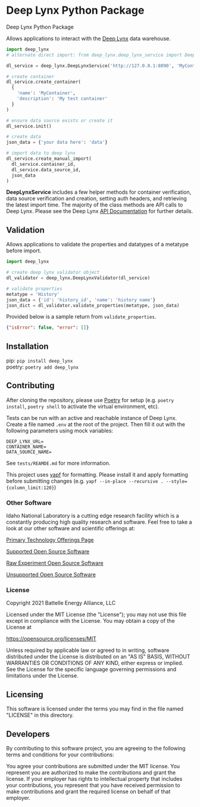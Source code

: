 # Deep Lynx Python Package  
Deep Lynx Python Package

Allows applications to interact with the [Deep Lynx](https://github.com/idaholab/Deep-Lynx) data warehouse.  

```python
import deep_lynx
# alternate direct import: from deep_lynx.deep_lynx_service import DeepLynxService

dl_service = deep_lynx.DeepLynxService('http://127.0.0.1:8090', 'MyContainer', 'MyDatasource')

# create container
dl_service.create_container(
  {
    'name': 'MyContainer',
    'description': 'My test container'
  }
)

# ensure data source exists or create it
dl_service.init()

# create data
json_data = {'your data here': 'data'}

# import data to deep lynx
dl_service.create_manual_import(
  dl_service.container_id,
  dl_service.data_source_id,
  json_data
)
```

**DeepLynxService** includes a few helper methods for container verification, data source verification and creation, setting auth headers, and retrieving the latest import time. The majority of the class methods are API calls to Deep Lynx. Please see the Deep Lynx [API Documentation](https://github.com/idaholab/Deep-Lynx/tree/master/API%20Documentation) for further details.

## Validation
Allows applications to validate the properties and datatypes of a metatype before import.

```python
import deep_lynx

# create deep lynx validator object
dl_validator = deep_lynx.DeepLynxValidator(dl_service)

# validate properties
metatype = 'History'
json_data = {'id': 'history_id', 'name': 'history name'}
json_dict = dl_validator.validate_properties(metatype, json_data)
```

Provided below is a sample return from `validate_properties`.

```json
{"isError": false, "error": []}
```

## Installation  

pip: `pip install deep_lynx`   
poetry: `poetry add deep_lynx`  

## Contributing
After cloning the repository, please use [Poetry](https://python-poetry.org/) for setup (e.g. `poetry install`, `poetry shell` to activate the virtual environment, etc).  

Tests can be run with an active and reachable instance of Deep Lynx. Create a file named `.env` at the root of the project. Then fill it out with the following parameters using mock variables:  

```
DEEP_LYNX_URL=  
CONTAINER_NAME=  
DATA_SOURCE_NAME=  
```

See `tests/REAMDE.md` for more information.  

This project uses [yapf](https://github.com/google/yapf) for formatting. Please install it and apply formatting before submitting changes (e.g. `yapf --in-place --recursive . --style={column_limit:120}`)  

### Other Software
Idaho National Laboratory is a cutting edge research facility which is a constantly producing high quality research and software. Feel free to take a look at our other software and scientific offerings at:

[Primary Technology Offerings Page](https://www.inl.gov/inl-initiatives/technology-deployment)

[Supported Open Source Software](https://github.com/idaholab)

[Raw Experiment Open Source Software](https://github.com/IdahoLabResearch)

[Unsupported Open Source Software](https://github.com/IdahoLabCuttingBoard)

### License

Copyright 2021 Battelle Energy Alliance, LLC

Licensed under the MIT License (the "License");
you may not use this file except in compliance with the License.
You may obtain a copy of the License at

  https://opensource.org/licenses/MIT  

Unless required by applicable law or agreed to in writing, software
distributed under the License is distributed on an "AS IS" BASIS,
WITHOUT WARRANTIES OR CONDITIONS OF ANY KIND, either express or implied.
See the License for the specific language governing permissions and
limitations under the License.



Licensing
-----
This software is licensed under the terms you may find in the file named "LICENSE" in this directory.


Developers
-----
By contributing to this software project, you are agreeing to the following terms and conditions for your contributions:

You agree your contributions are submitted under the MIT license. You represent you are authorized to make the contributions and grant the license. If your employer has rights to intellectual property that includes your contributions, you represent that you have received permission to make contributions and grant the required license on behalf of that employer.
